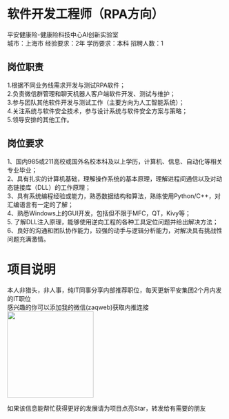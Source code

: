 # 软件开发工程师（RPA方向）
平安健康险-健康险科技中心AI创新实验室  
城市：上海市 经验要求：2年 学历要求：本科  招聘人数：1

## 岗位职责
1.根据不同业务线需求开发与测试RPA软件；   
2.负责微信群管理和聊天机器人客户端软件开发、测试与维护；   
3.参与团队其他软件开发与测试工作（主要方向为人工智能系统）；   
4.关注系统与软件安全技术，参与设计系统与软件安全方案与策略；   
5.领导安排的其他工作。

## 岗位要求
1、国内985或211高校或国外名校本科及以上学历，计算机、信息、自动化等相关专业毕业；    
2、具有扎实的计算机基础，理解操作系统的基本原理，理解进程间通信以及对动态链接库（DLL）的工作原理；    
3、具有系统编程经验或能力，熟悉数据结构和算法，熟练使用Python/C++，对汇编语言有一定的了解；   
4、熟悉Windows上的GUI开发，包括但不限于MFC，QT，Kivy等；   
5. 了解DLL注入原理，能够使用逆向工程的各种工具定位问题并给出解决方法；   
6、良好的沟通和团队协作能力，较强的动手与逻辑分析能力，对解决具有挑战性问题充满激情。

# 项目说明

本人非猎头，非人事，纯IT同事分享内部推荐职位，每天更新平安集团2个月内发的IT职位  
感兴趣的你可以添加我的微信(zaqweb)获取内推连接  
<img src="https://github.com/zaqweb/PA-IT-JOBS/blob/master/WechatICode.jpeg"  height="200" width="200">

如果该信息能帮忙获得更好的发展请为项目点亮Star，转发给有需要的朋友




